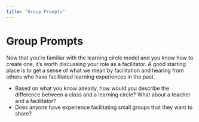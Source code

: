 ```yaml
---
title: "Group Prompts"
---
```

# Group Prompts

Now that you’re familiar with the learning circle model and you know how to create one, it’s worth discussing your role as a facilitator. A good starting place is to get a sense of what we mean by facilitation and hearing from others who have facilitated learning experiences in the past.
- Based on what you know already, how would you describe the difference between a class and a learning circle? What about a teacher and a facilitator? 
- Does anyone have experience facilitating small groups that they want to share?


